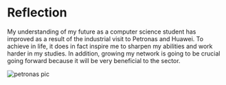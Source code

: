 # Reflection
My understanding of my future as a computer science student has improved as a result of the industrial visit to Petronas and Huawei. 
To achieve in life, it does in fact inspire me to sharpen my abilities and work harder in my studies. In addition, growing my network 
is going to be crucial going forward because it will be very beneficial to the sector.

![petronas pic](https://github.com/aflahh12/Year-1-SEM-1/assets/147508136/37906872-bbf9-4e5e-8088-758ad3e567bd)


